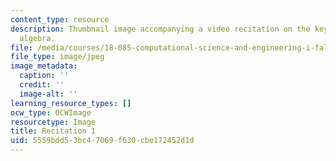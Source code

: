 ```yaml
---
content_type: resource
description: Thumbnail image accompanying a video recitation on the key ideas of linear
  algebra.
file: /media/courses/18-085-computational-science-and-engineering-i-fall-2008/5559bdd53bc47069f630cbe172452d1d_r1.jpg
file_type: image/jpeg
image_metadata:
  caption: ''
  credit: ''
  image-alt: ''
learning_resource_types: []
ocw_type: OCWImage
resourcetype: Image
title: Recitation 1
uid: 5559bdd5-3bc4-7069-f630-cbe172452d1d
---
```

